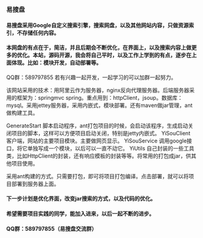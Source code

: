 ### 易搜盘

#### 易搜盘采用Google自定义搜索引擎，搜索网盘，以及其他网站内容，只做资源索引，不存储任何内容。

#### 本网盘的有点在于，简洁，并且后期会不断优化，在界面上，以及搜索内容上做更多的优化。本站，源码开源，我会将自己平时，以及工作上学到的有点，逐步在上面体现。比如：模块开发，自动部署等。
QQ群：589797855 若有兴趣一起开发，一起学习的可以加群一起努力。


该网站采用的技术：用阿里云作为服务器，nginx反向代理服务器。后端服务器采用的框架为：springmvc spring。重点用到：httpClient，jsoup。数据库：mysql。采用jettey服务器，采用内嵌式，模块部署。还有maven做jar管理，ant做构建工具。

GenerateStart 脚本启动程序，ant打包项目的时候，会启动该程序，生成启动关闭项目的脚本，这样可以方便项目启动关闭，特别是jetty内嵌式。
YiSouClient 客户端，网站的主要项目模块。主要做网页显示。
YiSouService 调用google接口，将它单独写成一个模块，以后可以一直不动它。
YiUtils 自己封装的一些工具类，比如HttpClient的封装，还有响应模板的封装等等。将常用的打包成jar，供其他项目使用。


采用ant构建的方式。只需要打包，即可将项目打包编译。点击部署，就可以将项目部署到服务器上面。

#### 下一步计划是优化界面，改变jar搜索的方式，以及代码的优化。

#### 希望需要项目实践的同学，能加入进来，以后一起不断的进步。

#### QQ群：589797855（易搜盘交流群）